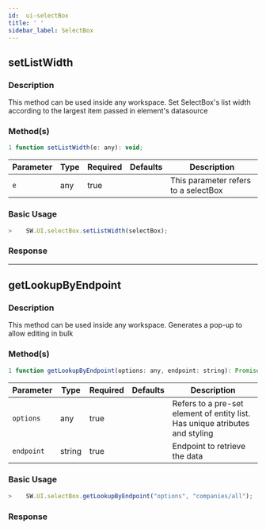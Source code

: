 ```yaml
---
id:  ui-selectBox
title: ' '
sidebar_label: SelectBox
---
```


## setListWidth

<h3>Description</h3>

This method can be used inside any workspace. Set SelectBox's list width according to the largest item passed in element's datasource

<h3>Method(s)</h3>

```js {3}
1 function setListWidth(e: any): void;
```
<table className="custom-table">
    <thead>
        <tr>
            <th>Parameter</th>
            <th>Type</th>
            <th>Required</th>
            <th>Defaults</th>
            <th>Description</th>
        </tr>
    </thead>
    <tbody>
        <tr className="selected">
            <td><code>e</code></td>
            <td>any</td>
            <td>true</td>
            <td></td>
            <td>This parameter refers to a selectBox</td>
        </tr>
    </tbody>
</table>

<h3>Basic Usage</h3>

```javascript
>    SW.UI.selectBox.setListWidth(selectBox);
```
<h3>Response</h3>

---

## getLookupByEndpoint

<h3>Description</h3>

This method can be used inside any workspace. Generates a pop-up to allow editing in bulk
<h3>Method(s)</h3>

```js {3}
1 function getLookupByEndpoint(options: any, endpoint: string): Promise<any>;
```
<table className="custom-table">
    <thead>
        <tr>
            <th>Parameter</th>
            <th>Type</th>
            <th>Required</th>
            <th>Defaults</th>
            <th>Description</th>
        </tr>
    </thead>
    <tbody>
        <tr className="selected">
            <td><code>options</code></td>
            <td>any</td>
            <td>true</td>
            <td></td>
            <td>Refers to a pre-set element of entity list. Has unique atributes and styling</td>
        </tr>
        <tr className="selected">
            <td><code>endpoint</code></td>
            <td>string</td>
            <td>true</td>
            <td></td>
            <td>Endpoint to retrieve the data</td>
        </tr>
    </tbody>
</table>

<h3>Basic Usage</h3>

```javascript
>    SW.UI.selectBox.getLookupByEndpoint("options", "companies/all");
```
<h3>Response</h3>
